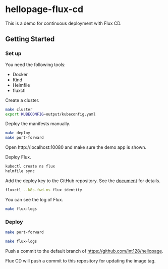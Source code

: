 # hellopage-flux-cd

This is a demo for continuous deployment with Flux CD.

## Getting Started

### Set up

You need the following tools:

- Docker
- Kind
- Helmfile
- fluxctl

Create a cluster.

```sh
make cluster
export KUBECONFIG=output/kubeconfig.yaml
```

Deploy the manifests manually.

```sh
make deploy
make port-forward
```

Open http://localhost:10080 and make sure the demo app is shown.

Deploy Flux.

```sh
kubectl create ns flux
helmfile sync
```

Add the deploy key to the GitHub repository.
See the [document](https://docs.fluxcd.io/en/stable/tutorials/get-started-helm.html#giving-write-access) for details.

```sh
fluxctl --k8s-fwd-ns flux identity
```

You can see the log of Flux.

```sh
make flux-logs
```

### Deploy

```sh
make port-forward
```

```sh
make flux-logs
```

Push a commit to the default branch of https://github.com/int128/hellopage.

Flux CD will push a commit to this repository for updating the image tag.
